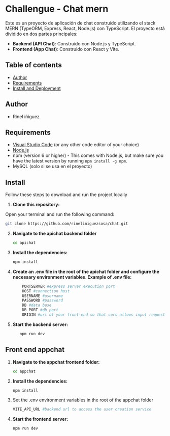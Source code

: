 # Challengue - Chat mern

Este es un proyecto de aplicación de chat construido utilizando el stack MERN (TypeORM, Express, React, Node.js) con TypeScript. El proyecto está dividido en dos partes principales:

- **Backend (API Chat)**: Construido con Node.js y TypeScript.
- **Frontend (App Chat)**: Construido con React y Vite.


## Table of contents

- [Author](#author)
- [Requirements](#requirements)
- [Install and Deployment](#install)



## Author

- Rinel iñiguez

## Requirements 

- [Visual Studio Code](https://code.visualstudio.com/) (or any other code editor of your choice)
- [Node.js](https://nodejs.org/)
- npm (version 6 or higher) - This comes with Node.js, but make sure you have the latest version by running `npm install -g npm`.
- MySQL (solo si se usa en el proyecto)
 
## Install

Follow these steps to download and run the project locally

1. **Clone this repository:**

  Open your terminal and run the following command:

   ```bash
   git clone https://github.com/rineliniguezsosa/chat.git
   ```

2. **Navigate to the apichat backend folder**

    ```bash
    cd apichat
    ```
3. **Install the dependencies:**

    ```bash
    npm install
    ```

4. **Create an .env file in the root of the apichat folder and configure the necessary environment variables. Example of .env file:**

    ```bash
        PORTSERVER #express server execution port
        HOST #connection host
        USERNAME #username
        PASSWORD #password
        DB #data base
        DB_PORT #db port
        ORIGIN #url of your front-end so that cors allows input requests
    ```
5. **Start the backend server:**

    ```bash
       npm run dev
    ```

## Front end appchat 

1. **Navigate to the appchat frontend folder:**

    ```bash
    cd appchat
    ```

2. **Install the dependencies:**

    ```bash
    npm install
    ```
3. Set the .env environment variables in the root of the appchat folder

    ```bash
    VITE_API_URL #backend url to access the user creation service
    ```
4. **Start the frontend server:**

    ```bash
    npm run dev
    ```